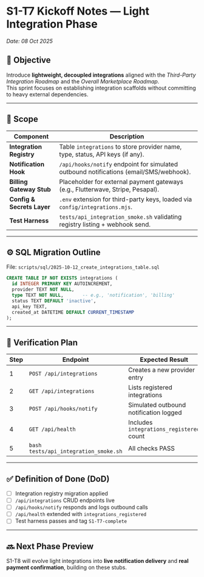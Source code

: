 # S1-T7 Kickoff Notes — Light Integration Phase
_Date: 08 Oct 2025_

## 🎯 Objective
Introduce **lightweight, decoupled integrations** aligned with the *Third-Party Integration Roadmap* and the *Overall Marketplace Roadmap*.  
This sprint focuses on establishing integration scaffolds without committing to heavy external dependencies.

---

## 🧱 Scope

| Component | Description |
|------------|--------------|
| **Integration Registry** | Table `integrations` to store provider name, type, status, API keys (if any). |
| **Notification Hook** | `/api/hooks/notify` endpoint for simulated outbound notifications (email/SMS/webhook). |
| **Billing Gateway Stub** | Placeholder for external payment gateways (e.g., Flutterwave, Stripe, Pesapal). |
| **Config & Secrets Layer** | `.env` extension for third-party keys, loaded via `config/integrations.mjs`. |
| **Test Harness** | `tests/api_integration_smoke.sh` validating registry listing + webhook send. |

---

## ⚙️ SQL Migration Outline
File: `scripts/sql/2025-10-12_create_integrations_table.sql`
```sql
CREATE TABLE IF NOT EXISTS integrations (
  id INTEGER PRIMARY KEY AUTOINCREMENT,
  provider TEXT NOT NULL,
  type TEXT NOT NULL,       -- e.g., 'notification', 'billing'
  status TEXT DEFAULT 'inactive',
  api_key TEXT,
  created_at DATETIME DEFAULT CURRENT_TIMESTAMP
);
```

---

## 🧪 Verification Plan
| Step | Endpoint | Expected Result |
|------|-----------|-----------------|
| 1 | `POST /api/integrations` | Creates a new provider entry |
| 2 | `GET /api/integrations` | Lists registered integrations |
| 3 | `POST /api/hooks/notify` | Simulated outbound notification logged |
| 4 | `GET /api/health` | Includes `integrations_registered` count |
| 5 | `bash tests/api_integration_smoke.sh` | All checks PASS |

---

## ✅ Definition of Done (DoD)
- [ ] Integration registry migration applied  
- [ ] `/api/integrations` CRUD endpoints live  
- [ ] `/api/hooks/notify` responds and logs outbound calls  
- [ ] `/api/health` extended with `integrations_registered`  
- [ ] Test harness passes and tag `S1-T7-complete`

---

## 🔜 Next Phase Preview
S1-T8 will evolve light integrations into **live notification delivery** and **real payment confirmation**, building on these stubs.
